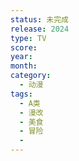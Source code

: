 ```yaml
---
status: 未完成
release: 2024
type: TV
score:
year:
month:
category:
  - 动漫
tags:
  - A类
  - 漫改
  - 美食
  - 冒险
  - 
---
```

